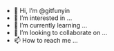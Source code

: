 - 👋 Hi, I’m @gitfunyin
- 👀 I’m interested in ...
- 🌱 I’m currently learning ...
- 💞️ I’m looking to collaborate on ...
- 📫 How to reach me ...

<!---
gitfunyin/gitfunyin is a ✨ special ✨ repository because its `README.md` (this file) appears on your GitHub profile.
You can click the Preview link to take a look at your changes.
--->
